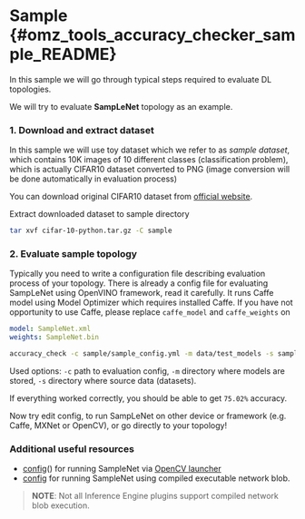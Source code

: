 # Sample {#omz_tools_accuracy_checker_sample_README}

In this sample we will go through typical steps required to evaluate DL topologies. 

We will try to evaluate **SampLeNet** topology as an example.

### 1. Download and extract dataset

In this sample we will use toy dataset which we refer to as *sample dataset*, which contains 10K images 
of 10 different classes (classification problem), which is actually CIFAR10 dataset converted to PNG (image conversion will be done automatically in evaluation process)

You can download original CIFAR10 dataset from [official website](https://www.cs.toronto.edu/~kriz/cifar-10-python.tar.gz).

Extract downloaded dataset to sample directory


```bash
tar xvf cifar-10-python.tar.gz -C sample
```

### 2. Evaluate sample topology

Typically you need to write a configuration file describing evaluation process of your topology.
There is already a config file for evaluating SampLeNet using OpenVINO framework, read it carefully. It runs Caffe model using Model Optimizer which requires installed Caffe. If you have not opportunity to use Caffe, please replace `caffe_model` and `caffe_weights` on

```yaml
model: SampleNet.xml
weights: SampleNet.bin
```

```bash
accuracy_check -c sample/sample_config.yml -m data/test_models -s sample
```

Used options: `-c` path to evaluation config, `-m` directory where models are stored, `-s` directory where source data (datasets).

If everything worked correctly, you should be able to get `75.02%` accuracy.

Now try edit config, to run SampLeNet on other device or framework (e.g. Caffe, MXNet or OpenCV), or go directly to your topology!

###  Additional useful resources

* <a href="https://github.com/opencv/open_model_zoo/blob/master/tools/accuracy_checker/sample/opencv_sample_config.yml">config</a>() for running SampleNet via [OpenCV launcher](../accuracy_checker/launcher/opencv_launcher_readme.md)
* <a href="https://github.com/opencv/open_model_zoo/blob/master/tools/accuracy_checker/sample/sample_blob_config.yml">config</a> for running SampleNet using compiled executable network blob.

>**NOTE**: Not all Inference Engine plugins support compiled network blob execution.
